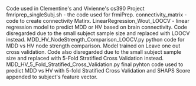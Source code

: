 Code used in Clementine's and Vivienne's cs390 Project 
fmriprep_singleSubj.sh - the code used for frmiPrep. 
connectivity_matrix - code to create connectivity Matirx. 
LinearRegression_Wout_LOOCV - linear regression model to predict MDD or HV based on brain connectivity. Code disregarded due to the small subject sample size and replaced with LOOCV instead. 
MDD_HV_NodeStrength_Comparison_LOOCV.py python code for MDD vs HV node strength comparison. Model trained on Leave one out cross validation. Code also disregarded due to the small subject sample size and replaced with 5-Fold Stratified Cross Validation instead. MDD_HV_5_Fold_Stratified_Cross_Validation.py final pyhton code used to predict MDD vs HV with 5-fold Stratified Cross Validation and SHAPS Score appended to subject's feature vector. 

